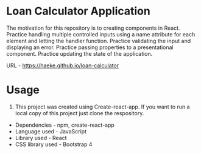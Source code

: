 # Loan Calculator Application

The motivation for this repository is to creating components in React. Practice handling multiple controlled inputs using a name attribute for each element and letting the handler function. Practice validating the input and displaying an error. Practice passing properties to a presentational component. Practice updating the state of the application.

URL - https://haeke.github.io/loan-calculator

# Usage 
1. This project was created using Create-react-app. If you want to run a local copy of this project just clone the respository.
  - Dependencies - npm, create-react-app
  - Language used - JavaScript
  - Library used - React
  - CSS library used - Bootstrap 4